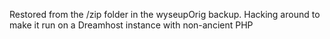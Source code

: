Restored from the /zip folder in the wyseupOrig backup. Hacking around to make it run on a Dreamhost instance with non-ancient PHP
